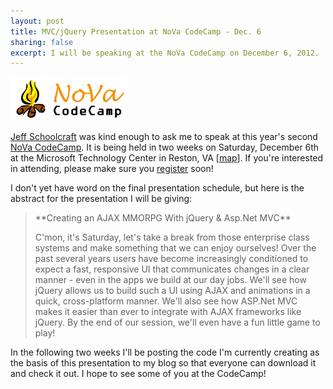```yaml
--- 
layout: post
title: MVC/jQuery Presentation at NoVa CodeCamp - Dec. 6
sharing: false
excerpt: I will be speaking at the NoVa CodeCamp on December 6, 2012.
---
```


![IMAGE](/custom/files/old/NoVaCodeCamp.gif)

[Jeff Schoolcraft](http://thequeue.net/blog/) was kind enough to ask me to speak at this year's second [NoVa CodeCamp](http://novacodecamp.org/). It is being held in two weeks on Saturday, December 6th at the Microsoft Technology Center in Reston, VA [[map](http://maps.google.com/maps?f=q&hl=en&geocode=&q=12012+Sunset+Hills+Rd.++Reston,+VA+20190&sll=37.0625,-95.677068&sspn=51.089971,79.101563&ie=UTF8&z=16&g=12012+Sunset+Hills+Rd.++Reston,+VA+20190&iwloc=addr)]. If you're interested in attending, please make sure you [register](https://www.clicktoattend.com/invitation.aspx?code=131469) soon!

I don't yet have word on the final presentation schedule, but here is the abstract for the presentation I will be giving:

<blockquote>
**Creating an AJAX MMORPG With jQuery & Asp.Net MVC**

C'mon, it's Saturday, let's take a break from those enterprise class systems and make something that we can enjoy ourselves! Over the past several years users have become increasingly conditioned to expect a fast, responsive UI that communicates changes in a clear manner - even in the apps we build at our day jobs. We'll see how jQuery allows us to build such a UI using AJAX and animations in a quick, cross-platform manner. We'll also see how ASP.Net MVC makes it easier than ever to integrate with AJAX frameworks like jQuery. By the end of our session, we'll even have a fun little game to play!
</blockquote>

In the following two weeks I'll be posting the code I'm currently creating as the basis of this presentation to my blog so that everyone can download it and check it out. I hope to see some of you at the CodeCamp!